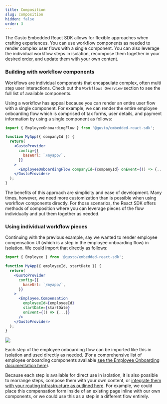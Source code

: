 ```yaml
---
title: Composition
slug: composition
hidden: false
order: 3
---
```


The Gusto Embedded React SDK allows for flexible approaches when crafting experiences. You can use workflow components as needed to render complex user flows with a single component. You can also leverage the individual workflow steps in isolation, recompose them together in your desired order, and update them with your own content.

### Building with workflow components

Workflows are individual components that encapsulate complex, often multi step user interactions. Check out the `Workflows Overview` section to see the full list of available components.

Using a workflow has appeal because you can render an entire user flow with a single component. For example, we can render the entire employee onboarding flow which is comprised of tax forms, user details, and payment information by using a single component as follows:

```jsx
import { EmployeeOnboardingFlow } from '@gusto/embedded-react-sdk';

function MyApp({ companyId }) {
  return(
    <GustoProvider
      config={{
        baseUrl: `/myapp/`,
      }}
    >
      <EmployeeOnboardingFlow companyId={companyId} onEvent={() => {...}} />
    </GustoProvider>
  );
}
```

The benefits of this approach are simplicity and ease of development. Many times, however, we need more customization than is possible when using workflow components directly. For those scenarios, the React SDK offers methods of composition where you can leverage pieces of the flow individually and put them together as needed.

### Using individual workflow pieces

Continuing with the previous example, say we wanted to render employee compensation UI (which is a step in the employee onboarding flow) in isolation. We could import that directly as follows:

```jsx
import { Employee } from '@gusto/embedded-react-sdk';

function MyApp({ employeeId, startDate }) {
  return(
    <GustoProvider
      config={{
        baseUrl: `/myapp/`,
      }}
    >
      <Employee.Compensation
        employeeId={employeeId}
        startDate={startDate}
        onEvent={() => {...}}
      />
    </GustoProvider>
  );
}
```

![](https://files.readme.io/6fb4afca5b75cc9aac151e2ed873aa988b7ffc35dbcb3566b874d7cd8d323e64-image.png)

Each step of the employee onboarding flow can be imported like this in isolation and used directly as needed. (For a comprehensive list of employee onboarding components available [see the Employee Onboarding documentation here](?tab=t.ueez3pueaqpd#heading=h.ojoq455ctuev)).

Because each step is available for direct use in isolation, it is also possible to rearrange steps, compose them with your own content, or [integrate them with your routing infrastructure as outlined here](?tab=t.kl25ghwrpy9i#heading=h.n2ha5hq6v67a). For example, we could place this compensation form inside of an existing page inline with our own components, or we could use this as a step in a different flow entirely.
